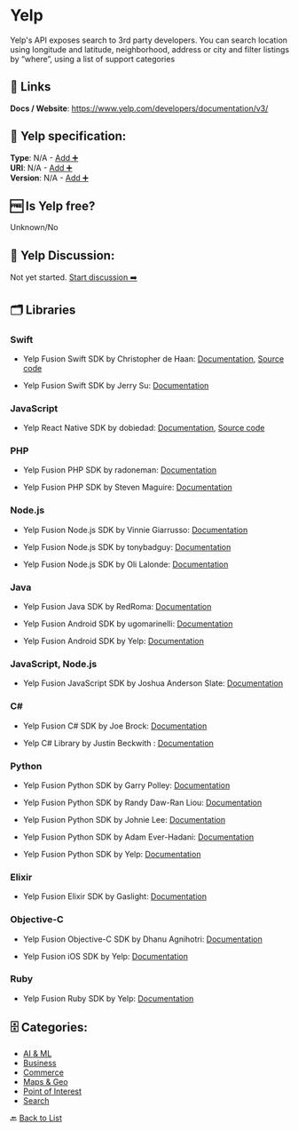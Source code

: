 # Yelp
Yelp&#x27;s API exposes search to 3rd party developers. You can search location using longitude and latitude, neighborhood, address or city and filter listings by “where”, using a list of support categories

##  🔗 Links
**Docs / Website**: https://www.yelp.com/developers/documentation/v3/

## 🧬 Yelp specification:
**Type**: N/A - [Add ➕](https://github.com/apis-list/apis-list/edit/main/apis-list.yaml)  
**URI**: N/A - [Add ➕](https://github.com/apis-list/apis-list/edit/main/apis-list.yaml)  
**Version**: N/A - [Add ➕](https://github.com/apis-list/apis-list/edit/main/apis-list.yaml)

## 🆓 Is Yelp free?
 Unknown/No 

## 💬 Yelp Discussion:
Not yet started. [Start discussion ➡️](https://github.com/apis-list/apis-list/discussions/new)

## 🗂️ Libraries
### Swift
- Yelp Fusion Swift SDK by Christopher de Haan: [Documentation](https://yelp.github.io), [Source code](https://github.com/chrisdhaan/CDYelpFusionKit)

- Yelp Fusion Swift SDK by Jerry Su: [Documentation](https://github.com/jerrysu/CodePath-Yelp)

### JavaScript
- Yelp React Native SDK by dobiedad: [Documentation](https://www.npmjs.com/package/v3-yelp-api), [Source code](https://github.com/dobiedad/v3-yelp-api)

### PHP
- Yelp Fusion PHP SDK by radoneman: [Documentation](https://github.com/radoneman/yelp-fusion-v3-php-client)

- Yelp Fusion PHP SDK by Steven Maguire: [Documentation](https://github.com/stevenmaguire/yelp-php)

### Node.js
- Yelp Fusion Node.js SDK by Vinnie Giarrusso: [Documentation](https://github.com/vingiarrusso/BasicYelpClient)

- Yelp Fusion Node.js SDK by tonybadguy: [Documentation](https://github.com/tonybadguy/yelp-fusion)

- Yelp Fusion Node.js SDK by Oli Lalonde: [Documentation](https://github.com/olalonde/node-yelp)

### Java
- Yelp Fusion Java SDK by RedRoma: [Documentation](https://github.com/RedRoma/YelpJavaClient)

- Yelp Fusion Android SDK by ugomarinelli: [Documentation](https://github.com/ugomarinelli/Yelp)

- Yelp Fusion Android SDK by Yelp: [Documentation](https://github.com/Yelp/yelp-android)

### JavaScript, Node.js
- Yelp Fusion JavaScript SDK by Joshua Anderson Slate: [Documentation](https://github.com/joshuaslate/node-yelp-api)

### C#
- Yelp Fusion C# SDK by Joe Brock: [Documentation](https://github.com/jdbrock/yelp-sharp)

- Yelp C# Library by Justin Beckwith : [Documentation](https://github.com/JustinBeckwith/YelpSharp)

### Python
- Yelp Fusion Python SDK by Garry Polley: [Documentation](https://github.com/garrypolley/yelp-client)

- Yelp Fusion Python SDK by Randy Daw-Ran Liou: [Documentation](https://github.com/dawran6/yelpy)

- Yelp Fusion Python SDK by Johnie Lee: [Documentation](https://github.com/JohnieLee/YelpClient)

- Yelp Fusion Python SDK by Adam Ever-Hadani: [Documentation](https://github.com/adamhadani/python-yelp)

- Yelp Fusion Python SDK by Yelp: [Documentation](https://github.com/Yelp/yelp-python)

### Elixir
- Yelp Fusion Elixir SDK by Gaslight: [Documentation](https://github.com/gaslight/exyelp)

### Objective-C
- Yelp Fusion Objective-C SDK by Dhanu Agnihotri: [Documentation](https://github.com/dhanuagnihotri/Yelp)

- Yelp Fusion iOS SDK by Yelp: [Documentation](https://github.com/Yelp/yelp-ios)

### Ruby
- Yelp Fusion Ruby SDK by Yelp: [Documentation](https://github.com/Yelp/yelp-ruby)


## 🗄️ Categories:
- [AI & ML](https://github.com/apis-list/apis-list#ai--ml-)
- [Business](https://github.com/apis-list/apis-list#business-)
- [Commerce](https://github.com/apis-list/apis-list#commerce-)
- [Maps & Geo](https://github.com/apis-list/apis-list#maps--geo-)
- [Point of Interest](https://github.com/apis-list/apis-list#point-of-interest-)
- [Search](https://github.com/apis-list/apis-list#search-)

🔙  [Back to List](https://github.com/apis-list/apis-list)
